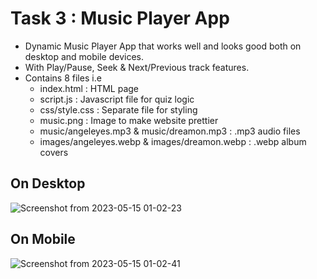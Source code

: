 # Task 3 : Music Player App
- Dynamic Music Player App that works well and looks good both on desktop and mobile devices.
- With Play/Pause, Seek & Next/Previous track features.
- Contains 8 files i.e 
  - index.html : HTML page
  - script.js : Javascript file for quiz logic
  - css/style.css : Separate file for styling
  - music.png : Image to make website prettier
  - music/angeleyes.mp3 & music/dreamon.mp3 : .mp3 audio files
  - images/angeleyes.webp & images/dreamon.webp : .webp album covers 

## On Desktop

![Screenshot from 2023-05-15 01-02-23](https://github.com/etank0/sync-tasks/assets/89385145/61674f6d-b15b-4c8a-8f2f-980cea489cab)


## On Mobile

![Screenshot from 2023-05-15 01-02-41](https://github.com/etank0/sync-tasks/assets/89385145/92a4bf6e-5e22-4532-a863-da22511c3ce5)
